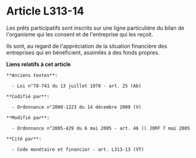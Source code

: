 # Article L313-14

Les prêts participatifs sont inscrits sur une ligne particulière du bilan de l'organisme qui les consent et de l'entreprise
qui les reçoit.

Ils sont, au regard de l'appréciation de la situation financière des entreprises qui en bénéficient, assimilés à des fonds
propres.

**Liens relatifs à cet article**

	**Anciens textes**:

	  - Loi n°78-741 du 13 juillet 1978 - art. 25 (Ab)

	**Codifié par**:

	  - Ordonnance n°2000-1223 du 14 décembre 2000 (V)

	**Modifié par**:

	  - Ordonnance n°2005-429 du 6 mai 2005 - art. 46 () JORF 7 mai 2005

	**Cité par**:

	  - Code monétaire et financier - art. L313-13 (VT)
